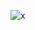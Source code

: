 ![x](https://user-images.githubusercontent.com/105810364/184309599-5d067736-136e-423f-bf44-3b493ef77c96.png)

